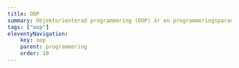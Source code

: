 ```yaml
---
title: OOP
summary: Objektorienterad programmering (OOP) är en programmeringsparadigm som använder "objekt" för att representera data och funktionalitet. OOP hjälper till att organisera kod på ett sätt som gör den mer hanterbar, återanvändbar och lättare att förstå.
tags: ["oop"]
eleventyNavigation:
    key: oop
    parent: programmering
    order: 10
---
```

